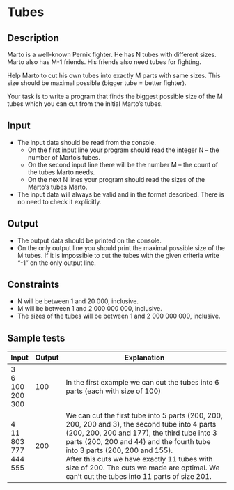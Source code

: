 # Tubes

## Description

Marto is a well-known Pernik fighter. He has N tubes with different sizes. Marto also has M-1 friends. His friends also need tubes for fighting.

Help Marto to cut his own tubes into exactly M parts with same sizes. This size should be maximal possible (bigger tube = better fighter).

Your task is to write a program that finds the biggest possible size of the M tubes which you can cut from the initial Marto’s tubes.

## Input

- The input data should be read from the console.
  - On the first input line your program should read the integer N – the number of Marto’s tubes.
  - On the second input line there will be the number M – the count of the tubes Marto needs.
  - On the next N lines your program should read the sizes of the Marto’s tubes Marto.
- The input data will always be valid and in the format described. There is no need to check it explicitly.

## Output
- The output data should be printed on the console.
- On the only output line you should print the maximal possible size of the M tubes. If it is impossible to cut the tubes with the given criteria write “-1” on the only output line.

##  Constraints
- N will be between 1 and 20 000, inclusive.
- M will be between 1 and 2 000 000 000, inclusive.
- The sizes of the tubes will be between 1 and 2 000 000 000, inclusive.

## Sample tests

| Input                                    | Output | Explanation                                                                    |
| ---------------------------------------- | ------ | ------------------------------------------------------------------------------ |
| 3<br/>6<br/>100<br/>200<br/>300          | 100    | In the first example we can cut the tubes into 6 parts (each with size of 100) |
| 4<br/>11<br/>803<br/>777<br/>444<br/>555 | 200    | We can cut the first tube into 5 parts (200, 200, 200, 200 and 3), the second tube into 4 parts (200, 200, 200 and 177), the third tube into 3 parts (200, 200 and 44) and the fourth tube into 3 parts (200, 200 and 155). <br/>After this cuts we have exactly 11 tubes with size of 200. The cuts we made are optimal. We can’t cut the tubes into 11 parts of size 201. |
